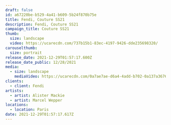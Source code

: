 ```yaml
---
draft: false
id: a67220be-b529-4a41-b609-5b24f870b75e
title: Fendi, Couture SS21
description: Fendi, Couture SS21
campaign_title: Couture SS21
thumb:
  size: landscape
  video: https://ucarecdn.com/737b15b1-83ec-4197-9426-dde235698320/
carouselthumb:
  size: portrait
release_date: 2021-12-29T01:57:17.600Z
release_date_public: 12/28/2021
media:
  - size: landscape
    mediaVideo: https://ucarecdn.com/0a7ae7ae-d6a4-4add-b702-0a137a3676b0/
clients:
  - client: Fendi
artists:
  - artist: Alister Mackie
  - artist: Marcel Wepper
locations:
  - location: Paris
date: 2021-12-29T01:57:17.617Z
---
```

